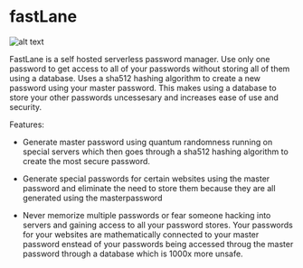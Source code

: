 # fastLane 

![alt text](https://github.com/[SriLikesToSing]/[fastLane]/blob/[master]/fastLane.jpg?raw=true)

FastLane is a self hosted serverless password manager. Use only one password to get access to all of your passwords without storing all of them using a database. Uses a sha512 hashing algorithm to create a new password using your master password. This makes using a database to store your other passwords uncessesary and increases ease of use and security. 

Features:

  - Generate master password using quantum randomness running on special servers which then goes through a sha512 hashing algorithm to create the most secure password. 
  
 - Generate special passwords for certain websites using the master password and eliminate the need to store them because they are all generated using the masterpassword


- Never memorize multiple passwords or fear someone hacking into servers and gaining access to all your password stores. Your passwords for your websites are mathematically connected to your master password enstead of your passwords being accessed throug the master password through a database which is 1000x more unsafe. 
